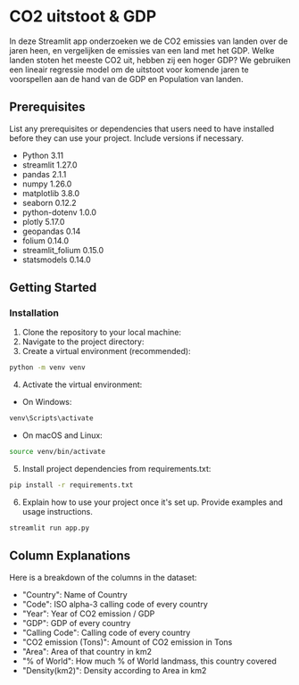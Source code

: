 # CO2 uitstoot & GDP
In deze Streamlit app onderzoeken we de CO2 emissies van landen over de jaren heen, en vergelijken de emissies van een land met het GDP. 
         Welke landen stoten het meeste CO2 uit, hebben zij een hoger GDP? We gebruiken een lineair 
         regressie model om de uitstoot voor komende jaren te voorspellen aan de hand van de GDP en Population van landen.

## Prerequisites

List any prerequisites or dependencies that users need to have installed before they can use your project. Include versions if necessary.

- Python 3.11
- streamlit 1.27.0
- pandas 2.1.1
- numpy 1.26.0
- matplotlib 3.8.0
- seaborn 0.12.2
- python-dotenv 1.0.0
- plotly 5.17.0
- geopandas 0.14
- folium 0.14.0
- streamlit_folium 0.15.0
- statsmodels 0.14.0

## Getting Started

### Installation

1. Clone the repository to your local machine:
2. Navigate to the project directory:
3. Create a virtual environment (recommended):
```bash
python -m venv venv
```
4. Activate the virtual environment:
- On Windows:
```bash
venv\Scripts\activate
```
- On macOS and Linux:
```bash
source venv/bin/activate
```
5. Install project dependencies from requirements.txt:
```bash
pip install -r requirements.txt
```
6. Explain how to use your project once it's set up. Provide examples and usage instructions.
```bash
streamlit run app.py
```

## Column Explanations

Here is a breakdown of the columns in the dataset:

* "Country": Name of Country
* "Code": ISO alpha-3 calling code of every country
* "Year": Year of CO2 emission / GDP
* "GDP": GDP of every country
* "Calling Code": Calling code of every country
* "CO2 emission (Tons)": Amount of CO2 emission in Tons
* "Area": Area of that country in km2
* "% of World": How much % of World landmass, this country covered
* "Density(km2)": Density according to Area in km2